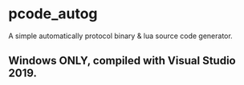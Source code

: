 # pcode_autog
A simple automatically protocol binary &amp; lua source code generator.

## Windows ONLY, compiled with Visual Studio 2019.
